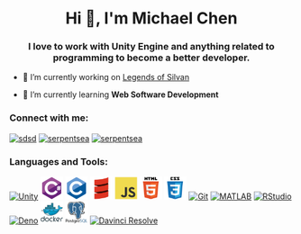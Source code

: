 <h1 align="center">Hi 👋, I'm Michael Chen</h1>
<h3 align="center">I love to work with Unity Engine and anything related to programming to become a better developer.</h3>

- 🔭 I’m currently working on [Legends of Silvan](https://github.com/MicYangChen/2D-Platformer-RPG-Unity-Project)

- 🌱 I’m currently learning **Web Software Development**

<h3 align="left">Connect with me:</h3>
<p align="left">
  <a href="https://linkedin.com/in/sdsd" target="blank">
    <img align="center" src="https://raw.githubusercontent.com/rahuldkjain/github-profile-readme-generator/master/src/images/icons/Social/linked-in-alt.svg" alt="sdsd" height="30" width="40" /></a>
  <a href="https://serpentsea.itch.io/" target="blank">
    <img align="center" src="https://static-00.iconduck.com/assets.00/itch-io-icon-512x512-wwio9bi8.png" alt="serpentsea" height="30" width="30" /></a>
  <a href="https://www.youtube.com/c/serpentsea" target="blank">
    <img align="center" src="https://raw.githubusercontent.com/rahuldkjain/github-profile-readme-generator/master/src/images/icons/Social/youtube.svg" alt="serpentsea" height="30" width="40" /></a>
</p>

<h3 align="left">Languages and Tools:</h3>
<p align="left"> 
  <a href="https://unity.com/" target="_blank" rel="noreferrer"> 
    <img src="https://www.vectorlogo.zone/logos/unity3d/unity3d-icon.svg" alt="Unity" width="40" height="40"/></a>
  <a href="https://www.w3schools.com/cs/" target="_blank" rel="noreferrer"> 
    <img src="https://raw.githubusercontent.com/devicons/devicon/master/icons/csharp/csharp-original.svg" alt="C#" width="40" height="40"/></a> 
  <a href="https://www.cprogramming.com/" target="_blank" rel="noreferrer"> 
    <img src="https://raw.githubusercontent.com/devicons/devicon/master/icons/c/c-original.svg" alt="C" width="40" height="40"/></a> 
  <a href="https://www.scala-lang.org" target="_blank" rel="noreferrer"> 
    <img src="https://raw.githubusercontent.com/devicons/devicon/master/icons/scala/scala-original.svg" alt="Scala" width="40" height="40"/></a>
  <a href="https://developer.mozilla.org/en-US/docs/Web/JavaScript" target="_blank" rel="noreferrer"> 
    <img src="https://raw.githubusercontent.com/devicons/devicon/master/icons/javascript/javascript-original.svg" alt="JavaScript" width="40" height="40"/></a>
  <a href="https://www.w3.org/html/" target="_blank" rel="noreferrer"> 
    <img src="https://raw.githubusercontent.com/devicons/devicon/master/icons/html5/html5-original-wordmark.svg" alt="HTML" width="40" height="40"/></a> 
  <a href="https://www.w3schools.com/css/" target="_blank" rel="noreferrer"> 
    <img src="https://raw.githubusercontent.com/devicons/devicon/master/icons/css3/css3-original-wordmark.svg" alt="CSS" width="40" height="40"/></a>
  <a href="https://git-scm.com/" target="_blank" rel="noreferrer"> 
    <img src="https://www.vectorlogo.zone/logos/git-scm/git-scm-icon.svg" alt="Git" width="40" height="40"/></a> 
  <a href="https://www.mathworks.com/" target="_blank" rel="noreferrer"> 
    <img src="https://upload.wikimedia.org/wikipedia/commons/2/21/Matlab_Logo.png" alt="MATLAB" width="40" height="40"/></a> 
  <a href="https://posit.co/" target="_blank" rel="noreferrer"> 
    <img src="https://upload.wikimedia.org/wikipedia/commons/d/d0/RStudio_logo_flat.svg" alt="RStudio" width="40" height="40"/></a> 
  <a href="https://deno.com/" target="_blank" rel="noreferrer"> 
    <img src="https://upload.wikimedia.org/wikipedia/commons/e/e8/Deno_2021.svg" alt="Deno" width="40" height="40"/></a> 
  <a href="https://www.docker.com/" target="_blank" rel="noreferrer"> 
    <img src="https://raw.githubusercontent.com/devicons/devicon/master/icons/docker/docker-original-wordmark.svg" alt="Docker" width="40" height="40"/></a>
  <a href="https://www.postgresql.org" target="_blank" rel="noreferrer"> 
    <img src="https://raw.githubusercontent.com/devicons/devicon/master/icons/postgresql/postgresql-original-wordmark.svg" alt="PostgreSQL" width="40" height="40"/></a>
  <a href="https://www.blackmagicdesign.com/products/davinciresolve" target="_blank" rel="noreferrer"> 
    <img src="https://upload.wikimedia.org/wikipedia/commons/9/90/DaVinci_Resolve_17_logo.svg" alt="Davinci Resolve" width="40" height="40"/></a> 
</p>

